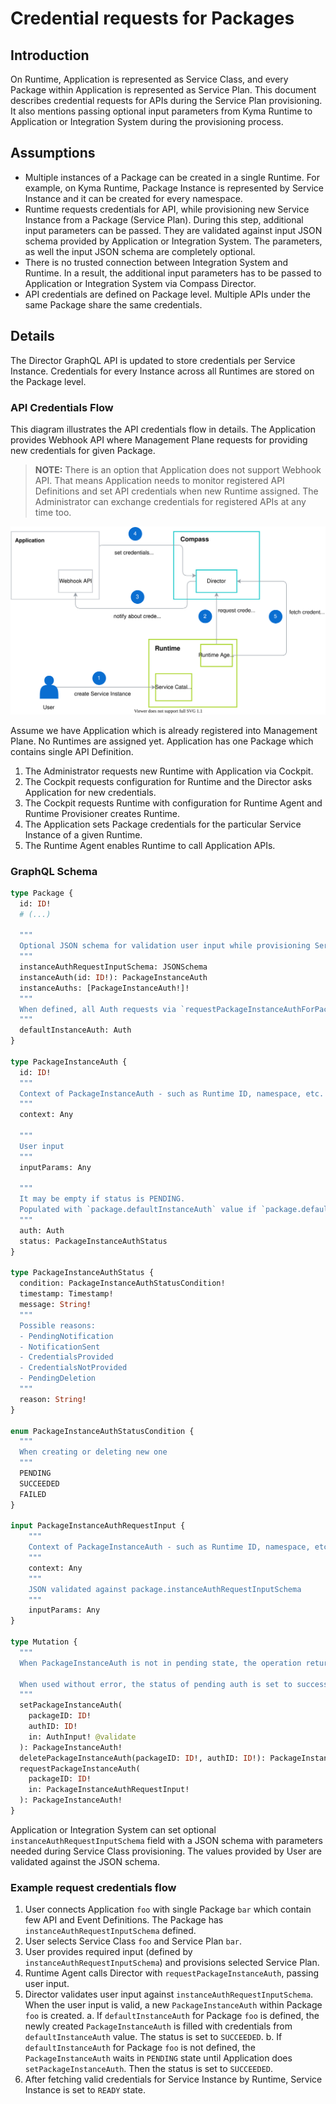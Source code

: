 # Credential requests for Packages

## Introduction

On Runtime, Application is represented as Service Class, and every Package within Application is represented as Service Plan. This document describes credential requests for APIs during the Service Plan provisioning. It also mentions passing optional input parameters from Kyma Runtime to Application or Integration System during the provisioning process.

## Assumptions

- Multiple instances of a Package can be created in a single Runtime. For example, on Kyma Runtime, Package Instance is represented by Service Instance and it can be created for every namespace.
- Runtime requests credentials for API, while provisioning new Service Instance from a Package (Service Plan). During this step, additional input parameters can be passed. They are validated against input JSON schema provided by Application or Integration System. The parameters, as well the input JSON schema are completely optional.
- There is no trusted connection between Integration System and Runtime. In a result, the additional input parameters has to be passed to Application or Integration System via Compass Director.
- API credentials are defined on Package level. Multiple APIs under the same Package share the same credentials.

## Details

The Director GraphQL API is updated to store credentials per Service Instance. Credentials for every Instance across all Runtimes are stored on the Package level.

### API Credentials Flow

This diagram illustrates the API credentials flow in details. The Application provides Webhook API where Management Plane requests for providing new credentials for given Package.

> **NOTE:** There is an option that Application does not support Webhook API. That means Application needs to monitor registered API Definitions and set API credentials when new Runtime assigned. The Administrator can exchange credentials for registered APIs at any time too.

![Application Webhook](./assets/api-credentials-flow.svg)

Assume we have Application which is already registered into Management Plane. No Runtimes are assigned yet. Application has one Package which contains single API Definition.

1. The Administrator requests new Runtime with Application via Cockpit.
2. The Cockpit requests configuration for Runtime and the Director asks Application for new credentials.
3. The Cockpit requests Runtime with configuration for Runtime Agent and Runtime Provisioner creates Runtime.
4. The Application sets Package credentials for the particular Service Instance of a given Runtime.
5. The Runtime Agent enables Runtime to call Application APIs.

### GraphQL Schema

```graphql
type Package {
  id: ID!
  # (...)

  """
  Optional JSON schema for validation user input while provisioning Service Class.
  """
  instanceAuthRequestInputSchema: JSONSchema
  instanceAuth(id: ID!): PackageInstanceAuth
  instanceAuths: [PackageInstanceAuth!]!
  """
  When defined, all Auth requests via `requestPackageInstanceAuthForPackage` mutation fallback to defaultInstanceAuth.
  """
  defaultInstanceAuth: Auth
}

type PackageInstanceAuth {
  id: ID!
  """
  Context of PackageInstanceAuth - such as Runtime ID, namespace, etc.
  """
  context: Any

  """
  User input
  """
  inputParams: Any
  
  """
  It may be empty if status is PENDING.
  Populated with `package.defaultInstanceAuth` value if `package.defaultAuth` is defined. If not, Compass notifies Application/Integration System about the Auth request.
  """
  auth: Auth
  status: PackageInstanceAuthStatus
}

type PackageInstanceAuthStatus {
  condition: PackageInstanceAuthStatusCondition!
  timestamp: Timestamp!
  message: String!
  """
  Possible reasons:
  - PendingNotification
  - NotificationSent
  - CredentialsProvided
  - CredentialsNotProvided
  - PendingDeletion
  """
  reason: String!
}

enum PackageInstanceAuthStatusCondition {
  """
  When creating or deleting new one
  """
  PENDING
  SUCCEEDED
  FAILED
}

input PackageInstanceAuthRequestInput {
	"""
	Context of PackageInstanceAuth - such as Runtime ID, namespace, etc.
	"""
	context: Any
	"""
	JSON validated against package.instanceAuthRequestInputSchema
	"""
	inputParams: Any
}

type Mutation {
  """
  When PackageInstanceAuth is not in pending state, the operation returns error.

  When used without error, the status of pending auth is set to success.
  """
  setPackageInstanceAuth(
    packageID: ID!
    authID: ID!
    in: AuthInput! @validate
  ): PackageInstanceAuth!
  deletePackageInstanceAuth(packageID: ID!, authID: ID!): PackageInstanceAuth!
  requestPackageInstanceAuth(
    packageID: ID!
    in: PackageInstanceAuthRequestInput!
  ): PackageInstanceAuth!
}
```

Application or Integration System can set optional `instanceAuthRequestInputSchema` field with a JSON schema with parameters needed during Service Class provisioning. The values provided by User are validated against the JSON schema.

### Example request credentials flow

1. User connects Application `foo` with single Package `bar` which contain few API and Event Definitions. The Package has `instanceAuthRequestInputSchema` defined.
1. User selects Service Class `foo` and Service Plan `bar`.
1. User provides required input (defined by `instanceAuthRequestInputSchema`) and provisions selected Service Plan.
1. Runtime Agent calls Director with `requestPackageInstanceAuth`, passing user input.
1. Director validates user input against `instanceAuthRequestInputSchema`. When the user input is valid, a new `PackageInstanceAuth` within Package `foo` is created.
   a. If `defaultInstanceAuth` for Package `foo` is defined, the newly created `PackageInstanceAuth` is filled with credentials from `defaultInstanceAuth` value. The status is set to `SUCCEEDED`.
   b. If `defaultInstanceAuth` for Package `foo` is not defined, the `PackageInstanceAuth` waits in `PENDING` state until Application does `setPackageInstanceAuth`. Then the status is set to `SUCCEEDED`.
1. After fetching valid credentials for Service Instance by Runtime, Service Instance is set to `READY` state.
